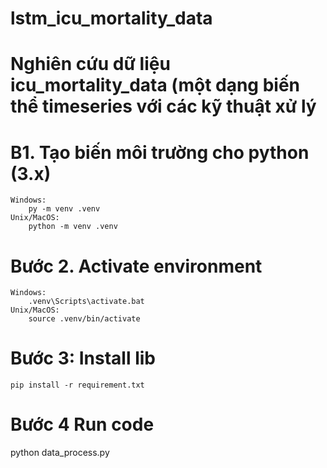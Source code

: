# lstm_icu_mortality_data
# Nghiên cứu  dữ liệu icu_mortality_data (một dạng biến thể timeseries với các kỹ thuật xử lý 
# B1. Tạo biến môi trường cho python (3.x)
	Windows:
		py -m venv .venv
	Unix/MacOS:
		python -m venv .venv
# Bước 2. Activate  environment
	Windows:
		.venv\Scripts\activate.bat
	Unix/MacOS:
		source .venv/bin/activate
# Bước 3: Install lib 
	pip install -r requirement.txt
# Bước 4 Run code 
python data_process.py
